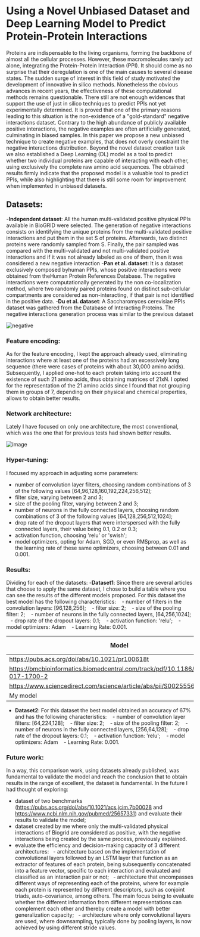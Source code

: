 # Using a Novel Unbiased Dataset and Deep Learning Model to Predict Protein-Protein Interactions

Proteins are indispensable to the living organisms, forming the backbone of almost all the cellular processes. However, these macromolecules rarely act alone, integrating the Protein-Protein Interaction (PPI). It should come as no surprise that their deregulation is one of the main causes to several disease states. The sudden surge of interest in this field of study motivated the development of innovative in silico methods. Nonetheless the obvious advances in recent years, the effectiveness of these computational methods remains questionable. There still are not enough evidences that support the use of just in silico techniques to predict PPIs not yet experimentally determined. It is proved that one of the primary reasons leading to this situation is the non-existence of a "gold-standard" negative interactions dataset. Contrary to the high abundance of publicly available positive interactions, the negative examples are often artificially generated, culminating in biased samples. In this paper we propose a new unbiased technique to create negative examples, that does not overly constraint the negative interactions distribution. Beyond the novel dataset creation task we also established a Deep Learning (DL) model as a tool to predict whether two individual proteins are capable of interacting with each other, using exclusively the complete raw amino acid sequences. The obtained results firmly indicate that the proposed model is a valuable tool to predict PPIs, while also highlighting that there is still some room for improvement when implemented in unbiased datasets.

## **Datasets:** 

-**Independent dataset**: All the human multi-validated positive physical PPIs available in BioGRID were selected. The generation of negative interactions consists on identifying the unique proteins from the multi-validated positive interactions and put them in the set S of proteins. Afterwards, two distinct proteins were randomly sampled from S. Finally, the pair sampled was compared with the multi-validated and not multi-validated positive interactions and if it was not already labeled as one of them, then it was considered a new negative interaction
-**Pan et al. dataset**: It is a dataset exclusively composed byhuman PPIs, whose positive interactions were obtained from theHuman Protein References Database. The negative interactions were computationally generated by the non co-localization method, where two randomly paired proteins found on distinct sub-cellular compartments are considered as non-interacting, if that pair is not identified in the positive data. 
-**Du et al. dataset**: A Saccharomyces cerevisiae PPIs dataset was gathered from the Database of Interacting Proteins. The negative interactions generation process was similar to the previous dataset

![negative](https://user-images.githubusercontent.com/58522514/78459150-f7ae3e00-76ae-11ea-87e7-6fbd41c81a53.PNG)

### **Feature encoding:**
As for the feature encoding, I kept the approach already used, eliminating interactions where at least one of the proteins had an excessively long sequence (there were cases of proteins with about 30,000 amino acids). Subsequently, I applied one-hot to each protein taking into account the existence of such 21 amino acids, thus obtaining matrices of 21xN. I opted for the representation of the 21 amino acids since I found that not grouping them in groups of 7, depending on their physical and chemical properties, allows to obtain better results.

### **Network architecture:** 
Lately I have focused on only one architecture, the most conventional, which was the one that for previous tests had shown better results.

![image](https://user-images.githubusercontent.com/58522514/78458093-c5004780-76a6-11ea-9d83-225c6f55310e.png)

### **Hyper-tuning:**
I focused my approach in adjusting some parameters:
- number of convolution layer filters, choosing random combinations of 3 of the following values [64,96,128,160,192,224,256,512];
- filter size, varying between 2 and 3;
- size of the pooling filter, varying between 2 and 3;
- number of neurons in the fully connected layers, choosing random combinations of 3 of the following values [64,128,256,512,1024];
- drop rate of the dropout layers that were interspersed with the fully connected layers, their value being 0.1, 0.2 or 0.3;
- activation function, choosing 'relu' or 'swish';
- model optimizers, opting for Adam, SGD, or even RMSprop, as well as the learning rate of these same optimizers, choosing between 0.01 and 0.001.

### **Results:** 
Dividing for each of the datasets:
-**Dataset1**: Since there are several articles that choose to apply the same dataset, I chose to build a table where you can see the results of the different models proposed. For this dataset the best model has the following characteristics:
   - number of filters in the convolution layers: [96,128,256];
   - filter size: 2;
   - size of the pooling filter: 2;
   - number of neurons in the fully connected layers, [64,256,1024];
   - drop rate of the dropout layers: 0.1;
   - activation function: 'relu';
   - model optimizers: Adam
   - Learning Rate: 0.001.
  
Model  | Accuracy (%)| 
----------- | -------------
https://pubs.acs.org/doi/abs/10.1021/pr100618t | 97.9
https://bmcbioinformatics.biomedcentral.com/track/pdf/10.1186/s12859-017-1700-2 | 96.8
https://www.sciencedirect.com/science/article/abs/pii/S0025556418307168 | 98.3
My model  | 98.4


- **Dataset2**: For this dataset the best model obtained an accuracy of 67% and has the following characteristics:
   - number of convolution layer filters: [64,224,128];
   - filter size: 2;
   - size of the pooling filter: 2;
   - number of neurons in the fully connected layers, [256,64,128];
   - drop rate of the dropout layers: 0.1;
   - activation function: 'relu';
   - model optimizers: Adam
   - Learning Rate: 0.001.

### **Future work:** 
In a way, this comparison work, using datasets already published, was fundamental to validate the model and reach the conclusion that to obtain results in the range of excellent, the dataset is fundamental. In the future I had thought of exploring:
- dataset of two benchmarks (https://pubs.acs.org/doi/abs/10.1021/acs.jcim.7b00028 and https://www.ncbi.nlm.nih.gov/pubmed/25657331) and evaluate their results to validate the model;
- dataset created by me where only the multi-validated physical interactions of Biogrid are considered as positive, with the negative interactions being created by the same process, previously explained.
- evaluate the efficiency and decision-making capacity of 3 different architectures:
  - architecture based on the implementation of convolutional layers followed by an LSTM layer that function as an extractor of features of each protein, being subsequently concatenated into a feature vector, specific to each interaction and evaluated and classified as an interaction pair or not;
  - architecture that encompasses different ways of representing each of the proteins, where for example each protein is represented by different descriptors, such as conjoint triads, auto-covariance, among others. The main focus being to evaluate whether the different information from different representations can complement each other and thereby create a model with better generalization capacity;
  - architecture where only convolutional layers are used, where downsampling, typically done by pooling layers,
is now achieved by using different stride values.

